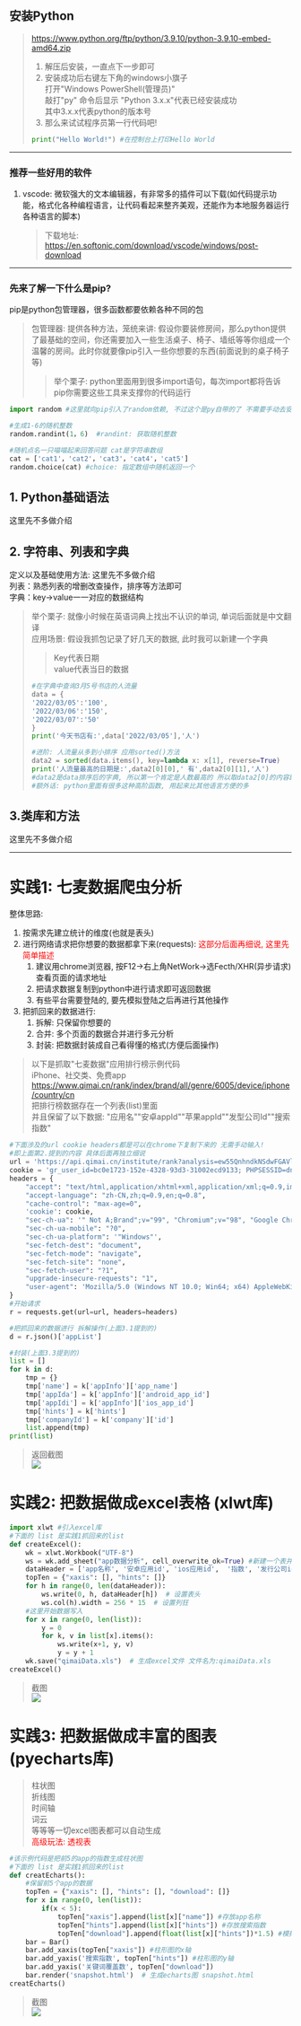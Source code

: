 
## 安装Python
> https://www.python.org/ftp/python/3.9.10/python-3.9.10-embed-amd64.zip
> 1. 解压后安装，一直点下一步即可  
> 2. 安装成功后右键左下角的windows小旗子  
> 打开"Windows PowerShell(管理员)"  
> 敲打"py" 命令后显示 "Python 3.x.x"代表已经安装成功  
> 其中3.x.x代表python的版本号
> 3. 那么来试试程序员第一行代码吧!
> ```py
> print("Hello World!") #在控制台上打印Hello World
>```

---
### 推荐一些好用的软件
1. vscode: 微软强大的文本编辑器，有非常多的插件可以下载(如代码提示功能，格式化各种编程语言，让代码看起来整齐美观，还能作为本地服务器运行各种语言的脚本)
   > 下载地址: https://en.softonic.com/download/vscode/windows/post-download

----
### 先来了解一下什么是pip?
  pip是python包管理器，很多函数都要依赖各种不同的包
   > 包管理器: 提供各种方法，笼统来讲: 假设你要装修房间，那么python提供了最基础的空间，你还需要加入一些生活桌子、椅子、墙纸等等你组成一个温馨的房间。此时你就要像pip引入一些你想要的东西(前面说到的桌子椅子等)
   >> 举个栗子: python里面用到很多import语句，每次import都将告诉pip你需要这些工具来支撑你的代码运行
   ```py
   import random #这里就向pip引入了random依赖, 不过这个是py自带的了 不需要手动去安装

   #生成1-6的随机整数 
   random.randint(1，6)  #randint: 获取随机整数

   #随机点名一只喵喵起来回答问题 cat是字符串数组
   cat = ['cat1'，'cat2'，'cat3'，'cat4'，'cat5']
   random.choice(cat) #choice: 指定数组中随机返回一个
   ```

## 1. Python基础语法
这里先不多做介绍

## 2. 字符串、列表和字典
定义以及基础使用方法: 这里先不多做介绍  
列表：熟悉列表的增删改查操作，排序等方法即可  
字典：key->value一一对应的数据结构
> 举个栗子: 就像小时候在英语词典上找出不认识的单词, 单词后面就是中文翻译  
> 应用场景: 假设我抓包记录了好几天的数据, 此时我可以新建一个字典  
> >Key代表日期  
> >value代表当日的数据
> ```py
> #在字典中查询3月5号书店的人流量
> data = {  
> '2022/03/05':'100',
> '2022/03/06':'150',
> '2022/03/07':'50'
> }
> print('今天书店有:',data['2022/03/05'],'人')
> 
> #进阶: 人流量从多到小排序 应用sorted()方法
> data2 = sorted(data.items(), key=lambda x: x[1], reverse=True)
> print('人流量最高的日期是:',data2[0][0],' 有',data2[0][1],'人')
> #data2是data排序后的字典, 所以第一个肯定是人数最高的 所以取data2[0]的内容即可
> #额外话: python里面有很多这种高阶函数, 用起来比其他语言方便的多
> ```
## 3.类库和方法
这里先不多做介绍

---



# 实践1: 七麦数据爬虫分析
整体思路:
1. 按需求先建立统计的维度(也就是表头)
2. 进行网络请求把你想要的数据都拿下来(requests): <font color="red">这部分后面再细说, 这里先简单描述</font> 
   1. 建议用chrome浏览器, 按F12->右上角NetWork->选Fecth/XHR(异步请求)查看页面的请求地址
   2. 把请求数据复制到python中进行请求即可返回数据
   3. 有些平台需要登陆的, 要先模拟登陆之后再进行其他操作
3. 把抓回来的数据进行:
   1. 拆解: 只保留你想要的
   2. 合并: 多个页面的数据合并进行多元分析
   3. 封装: 把数据封装成自己看得懂的格式(方便后面操作) 
> 以下是抓取"七麦数据"应用排行榜示例代码  
> iPhone、社交类、免费app https://www.qimai.cn/rank/index/brand/all/genre/6005/device/iphone/country/cn   
> 把排行榜数据存在一个列表(list)里面  
> 并且保留了以下数据:  "应用名""安卓appId""苹果appId""发型公司Id""搜索指数"
```py
#下面涉及的url cookie headers都是可以在chrome下复制下来的 无需手动输入!
#即上面第2.提到的内容 具体后面再独立细说
url = 'https://api.qimai.cn/institute/rank?analysis=ew55QnhndkNSdwFGAVlhWiQbGl9eQ0RZREVEBhhBVApTdRUBAwEDBAYAVQ4HA1Z4Fgc%3D&device=all&type=month&date=&genre=6005'
cookie = 'gr_user_id=bc0e1723-152e-4328-93d3-31002ecd9133; PHPSESSID=dnm6tkbp5un3r1b56jtb6h9ton; qm_check=SxJXQEUSChd2fHd1dRQQeV5EVVwcEHxZRlVVGGYREGV4dBB3QlRHWllaQxQOAgAQdFlCVVZDAXQIARROQ28FbwAQQEZoB28JHBR8A3QBAR0CBRsFAh4IAAQWBgUHBxkSHBdUWlVaWxYCEgAcABwAHAUbAhJE; ada35577182650f1_gr_session_id=3982b4fa-439c-48ac-95a6-95e9466f3008; ada35577182650f1_gr_session_id_3982b4fa-439c-48ac-95a6-95e9466f3008=true; synct=1646471723.009; syncd=-206; tgw_l7_route=1ed618a657fde25bb053596f222bc44a'
headers = {
    "accept": "text/html,application/xhtml+xml,application/xml;q=0.9,image/avif,image/webp,image/apng,*/*;q=0.8,application/signed-exchange;v=b3;q=0.9",
    "accept-language": "zh-CN,zh;q=0.9,en;q=0.8",
    "cache-control": "max-age=0",
    'cookie': cookie,
    "sec-ch-ua": '" Not A;Brand";v="99", "Chromium";v="98", "Google Chrome";v="98"',
    "sec-ch-ua-mobile": "?0",
    "sec-ch-ua-platform": '"Windows"',
    "sec-fetch-dest": "document",
    "sec-fetch-mode": "navigate",
    "sec-fetch-site": "none",
    "sec-fetch-user": "?1",
    "upgrade-insecure-requests": "1",
    "user-agent": 'Mozilla/5.0 (Windows NT 10.0; Win64; x64) AppleWebKit/537.36 (KHTML, like Gecko) Chrome/98.0.4758.102 Safari/537.36'
}
#开始请求
r = requests.get(url=url, headers=headers)

#把抓回来的数据进行 拆解操作(上面3.1提到的)
d = r.json()['appList']

#封装(上面3.3提到的)
list = []
for k in d:
    tmp = {}
    tmp['name'] = k['appInfo']['app_name']
    tmp['appIda'] = k['appInfo']['android_app_id']
    tmp['appIdi'] = k['appInfo']['ios_app_id']
    tmp['hints'] = k['hints']
    tmp['companyId'] = k['company']['id']
    list.append(tmp)
print(list)
```
> 返回截图  
> ![](img/1.png)   
   

# 实践2: 把数据做成excel表格 (xlwt库)
```py
import xlwt #引入excel库
#下面的 list 是实践1抓回来的list
def createExcel():
    wk = xlwt.Workbook("UTF-8")
    ws = wk.add_sheet("app数据分析", cell_overwrite_ok=True) #新建一个表并且命名为app数据分析
    dataHeader = ['app名称', '安卓应用id', 'ios应用id',  '指数', '发行公司id']
    topTen = {"xaxis": [], "hints": []}
    for h in range(0, len(dataHeader)):
        ws.write(0, h, dataHeader[h])  # 设置表头
        ws.col(h).width = 256 * 15  # 设置列狂
    #这里开始数据写入
    for x in range(0, len(list)):
        y = 0
        for k, v in list[x].items():
            ws.write(x+1, y, v)
            y = y + 1
    wk.save("qimaiData.xls")  # 生成excel文件 文件名为:qimaiData.xls
createExcel()
```
> 截图  
> ![](img/2.png)   


# 实践3: 把数据做成丰富的图表 (pyecharts库)
   > 柱状图  
   > 折线图  
   > 时间轴  
   > 词云  
   > 等等等一切excel图表都可以自动生成  
   > <font color="red">高级玩法: 透视表</font> 
```py
#该示例代码是把前5的app的指数生成柱状图
#下面的 list 是实践1抓回来的list
def creatEcharts():
    #保留前5个app的数据
    topTen = {"xaxis": [], "hints": [], "download": []}
    for x in range(0, len(list)):
        if(x < 5):
            topTen["xaxis"].append(list[x]["name"]) #存放app名称
            topTen["hints"].append(list[x]["hints"]) #存放搜索指数
            topTen["download"].append(float(list[x]["hints"])*1.5) #模拟数据
    bar = Bar()
    bar.add_xaxis(topTen["xaxis"]) #柱形图的x轴
    bar.add_yaxis('搜索指数', topTen["hints"]) #柱形图的y轴
    bar.add_yaxis('关键词覆盖数', topTen["download"])
    bar.render('snapshot.html')  # 生成echarts图 snapshot.html
creatEcharts()
```
> 截图  
> ![](img/3.png)   
